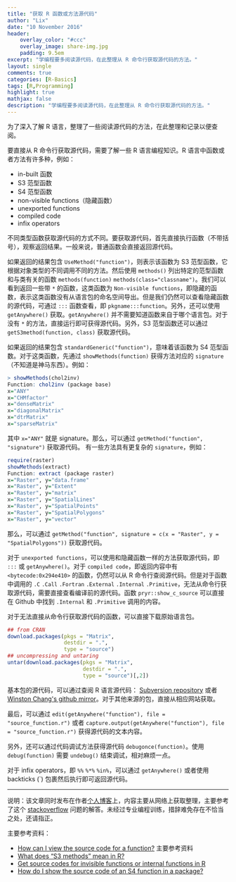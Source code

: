 ```yaml
---
title: "获取 R 函数或方法源代码"
author: "Lix"
date: "10 November 2016"
header:
    overlay_color: "#ccc"
    overlay_image: share-img.jpg
    padding: 9.5em
excerpt: "学编程要多阅读源代码，在此整理从 R 命令行获取源代码的方法。"
layout: single
comments: true
categories: [R-Basics]
tags: [R,Programming]
highlight: true
mathjax: false
description: "学编程要多阅读源代码，在此整理从 R 命令行获取源代码的方法。"
---
```


为了深入了解 R 语言，整理了一些阅读源代码的方法，在此整理和记录以便查阅。

要直接从 R 命令行获取源代码，需要了解一些 R 语言编程知识。R 语言中函数或者方法有许多种，例如：

- in-built 函数
- S3 范型函数
- S4 范型函数
- non-visible functions（隐藏函数）
- unexported functions
- compiled code
- infix operators

不同类型函数获取源代码的方式不同。要获取源代码，首先直接执行函数（不带括号），观察返回结果。一般来说，普通函数会直接返回源代码。

如果返回的结果包含 `UseMethod("function")`，则表示该函数为 S3 范型函数，它根据对象类型的不同调用不同的方法。然后使用 `methods()` 列出特定的范型函数和与类有关的函数 `methods(function)` `methods(class="classname")`。我们可以看到返回一些带 `*` 的函数，这类函数为 `Non-visible functions`，即隐藏的函数，表示这类函数没有从语言包的命名空间导出。但是我们仍然可以查看隐藏函数的源代码，可通过 `:::` 函数查看，即 `pkgname:::function`。另外，还可以使用 `getAnywhere()` 获取。`getAnywhere()` 并不需要知道函数来自于哪个语言包。对于没有 `*` 的方法，直接运行即可获得源代码。另外，S3 范型函数还可以通过 `getS3method(function, class)` 获取源代码。

如果返回的结果包含 `standardGeneric("function")`，意味着该函数为 S4 范型函数。对于这类函数，先通过 `showMethods(function)` 获得方法对应的 `signature`（不知道是神马东西）。例如：

``` r
> showMethods(chol2inv)
Function: chol2inv (package base)
x="ANY"
x="CHMfactor"
x="denseMatrix"
x="diagonalMatrix"
x="dtrMatrix"
x="sparseMatrix"
```

其中 `x="ANY"` 就是 signature。那么，可以通过 `getMethod("function", "signature")` 获取源代码。
有一些方法具有更复杂的 `signature`，例如：

``` r
require(raster)
showMethods(extract)
Function: extract (package raster)
x="Raster", y="data.frame"
x="Raster", y="Extent"
x="Raster", y="matrix"
x="Raster", y="SpatialLines"
x="Raster", y="SpatialPoints"
x="Raster", y="SpatialPolygons"
x="Raster", y="vector"
```

那么，可以通过 `getMethod("function", signature = c(x = "Raster", y = "SpatialPolygons"))` 获取源代码。

对于 `unexported functions`，可以使用和隐藏函数一样的方法获取源代码，即 `:::` 或 `getAnywhere()`。对于 `compiled code`，即返回内容中有 `<bytecode:0x294e410>` 的函数，仍然可以从 R 命令行查阅源代码。但是对于函数中调用的 `.C` `.Call` `.Fortran` `.External` `.Internal` `.Primitive`，无法从命令行获取源代码，需要直接查看编译前的源代码。函数 `pryr::show_c_source` 可以直接在 Github 中找到 `.Internal` 和 `.Primitive` 调用的内容。

对于无法直接从命令行获取源代码的函数，可以直接下载原始语言包。

``` r
## from CRAN
download.packages(pkgs = "Matrix",
                  destdir = ".",
                  type = "source")
## uncompressing and untaring
untar(download.packages(pkgs = "Matrix",
                        destdir = ".",
                        type = "source")[,2])
```

基本包的源代码，可以通过查阅 R 语言源代码： [Subversion repository](http://svn.r-project.org/R/trunk/) 或者 [Winston Chang's github mirror](https://github.com/wch/r-source/tree/trunk)。对于其他来源的包，直接从相应网站获取。

最后，可以通过 `edit(getAnywhere("function"), file = "source_function.r")` 或者 `capture.output(getAnywhere("function"), file = "source_function.r")` 获得源代码的文本内容。

另外，还可以通过代码调试方法获得源代码 `debugonce(function)`。使用 `debug(function)` 需要 `undebug()` 结束调试，相对麻烦一点。

对于 infix operators，即 `%%` `%*%` `%in%`，可以通过 `getAnywhere()` 或者使用 backticks (`) 包裹然后执行即可返回源代码。

---

说明：该文章同时发布在作者[个人博客](http://lix90.github.io)上，内容主要从网络上获取整理，主要参考了这个 [stackoverflow](http://stackoverflow.com/questions/19226816/how-can-i-view-the-source-code-for-a-function) 问题的解答。未经过专业编程训练，措辞难免存在不恰当之处，还请指正。

主要参考资料：

- [How can I view the source code for a function?](http://stackoverflow.com/questions/19226816/how-can-i-view-the-source-code-for-a-function) 主要参考资料
- [What does “S3 methods” mean in R?](http://stackoverflow.com/questions/6583265/what-does-s3-methods-mean-in-r/6583639#6583639)
- [Get source codes for invisible functions or internal functions in R](http://yusung.blogspot.jp/2007/08/get-invisible-functions-or-internal.html)
- [How do I show the source code of an S4 function in a package?](http://stackoverflow.com/questions/5937832/how-do-i-show-the-source-code-of-an-s4-function-in-a-package)
